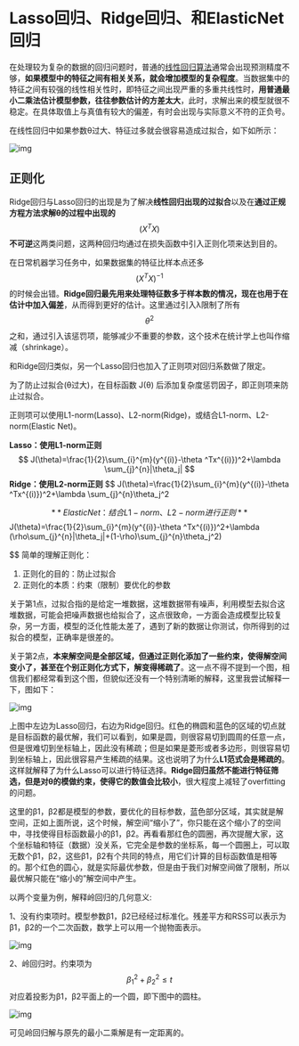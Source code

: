 # Lasso回归、Ridge回归、和ElasticNet回归

在处理较为复杂的数据的回归问题时，普通的[线性回归算法](https://www.biaodianfu.com/linear-regression.html)通常会出现预测精度不够，**如果模型中的特征之间有相关关系，就会增加模型的复杂程度**。当数据集中的特征之间有较强的线性相关性时，即特征之间出现严重的多重共线性时，**用普通最小二乘法估计模型参数，往往参数估计的方差太大**，此时，求解出来的模型就很不稳定。在具体取值上与真值有较大的偏差，有时会出现与实际意义不符的正负号。

在线性回归中如果参数θ过大、特征过多就会很容易造成过拟合，如下如所示：

![img](https://www.biaodianfu.com/wp-content/uploads/2020/09/overfitting.png)

## 正则化

Ridge回归与Lasso回归的出现是为了解决**线性回归出现的过拟合**以及在**通过正规方程方法求解θ的过程中出现的**
$$
(X^TX)
$$
**不可逆**这两类问题，这两种回归均通过在损失函数中引入正则化项来达到目的。

在日常机器学习任务中，如果数据集的特征比样本点还多
$$
 (X^TX)^{-1}
$$
的时候会出错。**Ridge回归最先用来处理特征数多于样本数的情况，现在也用于在估计中加入偏差**，从而得到更好的估计。这里通过引入λ限制了所有
$$
\theta^2
$$
之和，通过引入该惩罚项，能够减少不重要的参数，这个技术在统计学上也叫作缩减（shrinkage）。

和Ridge回归类似，另一个Lasso回归也加入了正则项对回归系数做了限定。

为了防止过拟合(θ过大)，在目标函数 J(θ) 后添加复杂度惩罚因子，即正则项来防止过拟合。

正则项可以使用L1-norm(Lasso)、L2-norm(Ridge)，或结合L1-norm、L2-norm(Elastic Net)。

**Lasso：使用L1-norm正则**
$$
J(\theta)=\frac{1}{2}\sum_{i}^{m}(y^{(i)}-\theta ^Tx^{(i)})^2+\lambda \sum_{j}^{n}|\theta_j|
$$
**Ridge：使用L2-norm正则**
$$
J(\theta)=\frac{1}{2}\sum_{i}^{m}(y^{(i)}-\theta ^Tx^{(i)})^2+\lambda \sum_{j}^{n}\theta_j^2
$$
**ElasticNet：结合L1-norm、L2-norm进行正则**
$$
J(\theta)=\frac{1}{2}\sum_{i}^{m}(y^{(i)}-\theta ^Tx^{(i)})^2+\lambda (\rho\sum_{j}^{n}|\theta_j|+(1-\rho)\sum_{j}^{n}\theta_j^2)
$$
简单的理解正则化：

1. 正则化的目的：防止过拟合
2. 正则化的本质：约束（限制）要优化的参数

关于第1点，过拟合指的是给定一堆数据，这堆数据带有噪声，利用模型去拟合这堆数据，可能会把噪声数据也给拟合了，这点很致命，一方面会造成模型比较复杂，另一方面，模型的泛化性能太差了，遇到了新的数据让你测试，你所得到的过拟合的模型，正确率是很差的。

关于第2点，**本来解空间是全部区域，但通过正则化添加了一些约束，使得解空间变小了，甚至在个别正则化方式下，解变得稀疏了**。这一点不得不提到一个图，相信我们都经常看到这个图，但貌似还没有一个特别清晰的解释，这里我尝试解释一下，图如下：

![img](https://www.biaodianfu.com/wp-content/uploads/2020/09/ridge-lasso.png)

上图中左边为Lasso回归，右边为Ridge回归。红色的椭圆和蓝色的区域的切点就是目标函数的最优解，我们可以看到，如果是圆，则很容易切到圆周的任意一点，但是很难切到坐标轴上，因此没有稀疏；但是如果是菱形或者多边形，则很容易切到坐标轴上，因此很容易产生稀疏的结果。这也说明了为什么**L1范式会是稀疏的**。这样就解释了为什么Lasso可以进行特征选择。**Ridge回归虽然不能进行特征筛选，但是对θ的模做约束，使得它的数值会比较小**，很大程度上减轻了overfitting的问题。

这里的β1，β2都是模型的参数，要优化的目标参数，蓝色部分区域，其实就是解空间，正如上面所说，这个时候，解空间“缩小了”，你只能在这个缩小了的空间中，寻找使得目标函数最小的β1，β2。再看看那红色的圆圈，再次提醒大家，这个坐标轴和特征（数据）没关系，它完全是参数的坐标系，每一个圆圈上，可以取无数个β1，β2，这些β1，β2有个共同的特点，用它们计算的目标函数值是相等的。那个红色的圆心，就是实际最优参数，但是由于我们对解空间做了限制，所以最优解只能在“缩小的”解空间中产生。

以两个变量为例，解释岭回归的几何意义:

1、没有约束项时。模型参数β1，β2已经经过标准化。残差平方和RSS可以表示为β1，β2的一个二次函数，数学上可以用一个抛物面表示。

![img](https://www.biaodianfu.com/wp-content/uploads/2020/09/ridge-1.jpg)

2、岭回归时。约束项为
$$
\beta _1^2 + \beta _2^2 \leq t
$$
对应着投影为β1，β2平面上的一个圆，即下图中的圆柱。

![img](https://www.biaodianfu.com/wp-content/uploads/2020/09/ridge-2.jpg)

可见岭回归解与原先的最小二乘解是有一定距离的。